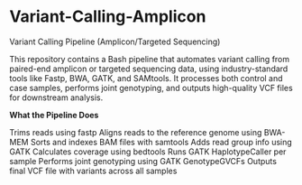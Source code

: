 # Variant-Calling-Amplicon
Variant Calling Pipeline (Amplicon/Targeted Sequencing)

This repository contains a Bash pipeline that automates variant calling from paired-end amplicon or targeted sequencing data, using industry-standard tools like Fastp, BWA, GATK, and SAMtools. It processes both control and case samples, performs joint genotyping, and outputs high-quality VCF files for downstream analysis.

**What the Pipeline Does**

Trims reads using fastp
Aligns reads to the reference genome using BWA-MEM
Sorts and indexes BAM files with samtools
Adds read group info using GATK
Calculates coverage using bedtools
Runs GATK HaplotypeCaller per sample
Performs joint genotyping using GATK GenotypeGVCFs
Outputs final VCF file with variants across all samples

